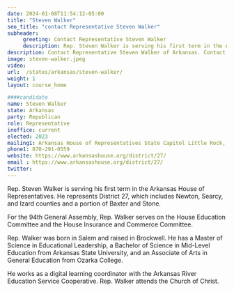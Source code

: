 ```yaml
---
date: 2024-01-08T11:54:12-05:00
title: "Steven Walker"
seo_title: "contact Representative Steven Walker"
subheader:
     greeting: Contact Representative Steven Walker
     description: Rep. Steven Walker is serving his first term in the Arkansas House of Representatives. He represents District 27, which includes Newton, Searcy, and Izard counties and a portion of Baxter and Stone.
description: Contact Representative Steven Walker of Arkansas. Contact information for Steven Walker includes email address, phone number, and mailing address.
image: steven-walker.jpeg
video:
url:  /states/arkansas/steven-walker/
weight: 1
layout: course_home

####candidate
name: Steven Walker
state: Arkansas
party: Republican
role: Representative
inoffice: current
elected: 2023
mailing1: Arkansas House of Representatives State Capitol Little Rock, AR 72201
phone1: 870-291-0559
website: https://www.arkansashouse.org/district/27/
email : https://www.arkansashouse.org/district/27/
twitter:
---
```


Rep. Steven Walker is serving his first term in the Arkansas House of Representatives. He represents District 27, which includes Newton, Searcy, and Izard counties and a portion of Baxter and Stone.

For the 94th General Assembly, Rep. Walker serves on the House Education Committee and the House Insurance and Commerce Committee.

Rep. Walker was born in Salem and raised in Brockwell. He has a Master of Science in Educational Leadership, a Bachelor of Science in Mid-Level Education from Arkansas State University, and an Associate of Arts in General Education from Ozarka College.

He works as a digital learning coordinator with the Arkansas River Education Service Cooperative. Rep. Walker attends the Church of Christ.
